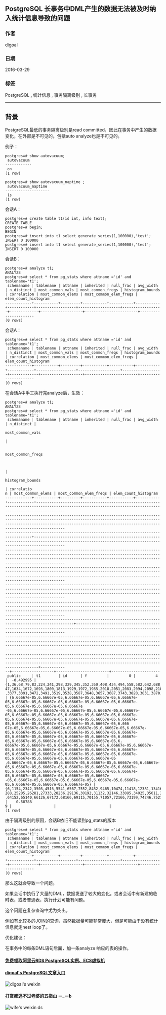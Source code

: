 ## PostgreSQL 长事务中DML产生的数据无法被及时纳入统计信息导致的问题   
                                                                   
### 作者                                                                   
digoal                                                                   
                                                                   
### 日期                                                                   
2016-03-29                                                                 
                                                                   
### 标签                                                                   
PostgreSQL , 统计信息 , 事务隔离级别 , 长事务    
                                                                   
----                                                                   
                                                                   
## 背景             
PostgreSQL最低的事务隔离级别是read committed，因此在事务中产生的数据变化，在外部是不可见的，包括auto analyze也是不可见的。  
  
例子：  
  
```  
postgres=# show autovacuum;  
 autovacuum   
------------  
 on  
(1 row)  
  
postgres=# show autovacuum_naptime ;  
 autovacuum_naptime   
--------------------  
 1s  
(1 row)  
```  
  
会话A：  
  
```  
postgres=# create table t1(id int, info text);  
CREATE TABLE  
postgres=# begin;  
BEGIN  
postgres=# insert into t1 select generate_series(1,100000),'test';  
INSERT 0 100000  
postgres=# insert into t1 select generate_series(1,100000),'test';  
INSERT 0 100000  
```  
  
会话B：  
  
```  
postgres=# analyze t1;  
ANALYZE  
postgres=# select * from pg_stats where attname ='id' and tablename='t1';  
 schemaname | tablename | attname | inherited | null_frac | avg_width | n_distinct | most_common_vals | most_common_freqs | histogram_bounds | correlation | most_common_elems | most_common_elem_freqs | elem_count_histogram   
------------+-----------+---------+-----------+-----------+-----------+------------+------------------+-------------------+------------------+-------------+-------------------+------------------------+----------------------  
(0 rows)  
```  
  
会话A：  
  
```  
postgres=# select * from pg_stats where attname ='id' and tablename='t1';  
 schemaname | tablename | attname | inherited | null_frac | avg_width | n_distinct | most_common_vals | most_common_freqs | histogram_bounds | correlation | most_common_elems | most_common_elem_freqs | elem_count_histogram   
------------+-----------+---------+-----------+-----------+-----------+------------+------------------+-------------------+------------------+-------------+-------------------+------------------------+----------------------  
(0 rows)  
```  
  
在会话A中手工执行完analyze后，生效：  
  
```  
postgres=# analyze t1;  
ANALYZE  
postgres=# select * from pg_stats where attname ='id' and tablename='t1';  
 schemaname | tablename | attname | inherited | null_frac | avg_width | n_distinct |                                                                                                                                                           
                                                                           most_common_vals                                                                                                                                                    
                                                                                  |                                                                                                                                                            
  
                                                                                                                                                                                                          most_common_freqs                    
  
  
                                                                                                     |                                                                                                                                         
                                                                                                                                                           histogram_bounds                                                                    
                                                                                                                                                                                                                                 | correlatio  
n | most_common_elems | most_common_elem_freqs | elem_count_histogram   
------------+-----------+---------+-----------+-----------+-----------+------------+---------------------------------------------------------------------------------------------------------------------------------------------------------  
---------------------------------------------------------------------------------------------------------------------------------------------------------------------------------------------------------------------------------------------  
----------------------------------------------------------------------------------+----------------------------------------------------------------------------------------------------------------------------------------------------------  
---------------------------------------------------------------------------------------------------------------------------------------------------------------------------------------------------------------------------------------------  
---------------------------------------------------------------------------------------------------------------------------------------------------------------------------------------------------------------------------------------------  
---------------------------------------------------------------------------------------------------------------------------------------------------------------------------------------------------------------------------------------------  
---------------------------------------------------------------------------------------------------------------------------------------------------------------------------------------------------------------------------------------------  
-----------------------------------------------------------------------------------------------------+---------------------------------------------------------------------------------------------------------------------------------------  
---------------------------------------------------------------------------------------------------------------------------------------------------------------------------------------------------------------------------------------------  
---------------------------------------------------------------------------------------------------------------------------------------------------------------------------------------------------------------------------------+-----------  
--+-------------------+------------------------+----------------------  
 public     | t1        | id      | f         |         0 |         4 |  -0.492995 | {1,36,68,79,83,224,241,298,329,345,352,360,408,434,494,558,582,642,688,711,839,865,913,966,975,1078,1164,1297,1315,1323,1338,1357,1376,1515,1516,1545,15  
47,1634,1672,1693,1800,1813,1929,1972,1985,2018,2051,2083,2094,2098,2106,2144,2152,2158,2163,2165,2170,2185,2188,2197,2220,2257,2312,2348,2422,2470,2580,2592,2594,2633,2655,2741,2782,2821,2950,2971,3097,3119,3138,3141,3181,3198,3252,3371  
,3377,3391,3472,3491,3519,3538,3587,3648,3657,3687,3743,3820,3831,3870,3939,3943} | {6.66667e-05,6.66667e-05,6.66667e-05,6.66667e-05,6.66667e-05,6.66667e-05,6.66667e-05,6.66667e-05,6.66667e-05,6.66667e-05,6.66667e-05,6.66667e-05,6.66667e  
-05,6.66667e-05,6.66667e-05,6.66667e-05,6.66667e-05,6.66667e-05,6.66667e-05,6.66667e-05,6.66667e-05,6.66667e-05,6.66667e-05,6.66667e-05,6.66667e-05,6.66667e-05,6.66667e-05,6.66667e-05,6.66667e-05,6.66667e-05,6.66667e-05,6.66667e-05,6.666  
67e-05,6.66667e-05,6.66667e-05,6.66667e-05,6.66667e-05,6.66667e-05,6.66667e-05,6.66667e-05,6.66667e-05,6.66667e-05,6.66667e-05,6.66667e-05,6.66667e-05,6.66667e-05,6.66667e-05,6.66667e-05,6.66667e-05,6.66667e-05,6.66667e-05,6.66667e-05,6.  
66667e-05,6.66667e-05,6.66667e-05,6.66667e-05,6.66667e-05,6.66667e-05,6.66667e-05,6.66667e-05,6.66667e-05,6.66667e-05,6.66667e-05,6.66667e-05,6.66667e-05,6.66667e-05,6.66667e-05,6.66667e-05,6.66667e-05,6.66667e-05,6.66667e-05,6.66667e-05  
,6.66667e-05,6.66667e-05,6.66667e-05,6.66667e-05,6.66667e-05,6.66667e-05,6.66667e-05,6.66667e-05,6.66667e-05,6.66667e-05,6.66667e-05,6.66667e-05,6.66667e-05,6.66667e-05,6.66667e-05,6.66667e-05,6.66667e-05,6.66667e-05,6.66667e-05,6.66667e  
-05,6.66667e-05,6.66667e-05,6.66667e-05,6.66667e-05,6.66667e-05,6.66667e-05,6.66667e-05,6.66667e-05} | {6,1154,2342,3503,4516,5541,6567,7552,8482,9465,10474,11418,12381,13416,14407,15338,16328,17294,18265,19271,20219,21230,22222,23282,24  
288,25285,26281,27333,28236,29136,30192,31132,32146,33085,34025,35011,36055,37109,38117,39137,40083,41082,42078,43029,44059,45056,46063,47140,48122,49216,50318,51339,52291,53286,54276,55311,56445,57435,58328,59193,60234,61110,62099,63128  
,64152,65140,66126,67172,68166,69115,70155,71057,72166,73199,74246,75218,76172,77205,78274,79284,80261,81186,82187,83093,84065,85087,86065,87065,87993,89044,89990,91032,91986,93040,94077,95122,96070,96990,98051,99020,100000} |    0.50788  
9 |                   |                        |   
(1 row)  
```  
  
由于隔离级别的原因，会话B依旧不能读到pg_stats的版本  
  
```  
postgres=# select * from pg_stats where attname ='id' and tablename='t1';  
 schemaname | tablename | attname | inherited | null_frac | avg_width | n_distinct | most_common_vals | most_common_freqs | histogram_bounds | correlation | most_common_elems | most_common_elem_freqs | elem_count_histogram   
------------+-----------+---------+-----------+-----------+-----------+------------+------------------+-------------------+------------------+-------------+-------------------+------------------------+----------------------  
(0 rows)  
```  
  
那么这就会导致一个问题。  
  
如果会话中执行了大量的DML，数据发送了较大的变化。或者会话中有新建的临时表，或者普通表，执行计划可能有问题。  
  
这个问题在复杂查询中尤为突出。  
  
例如有比较多的JOIN的查询，虽然数据量可能非常庞大，但是可能由于没有统计信息就走nest loop了。  
  
优化建议：  
  
在事务中的每条DML语句后面，加一条analyze 响应的表的操作。  
  
  
  
  
  
  
  
  
  
  
  
  
  
#### [免费领取阿里云RDS PostgreSQL实例、ECS虚拟机](https://free.aliyun.com/ "57258f76c37864c6e6d23383d05714ea")
  
  
#### [digoal's PostgreSQL文章入口](https://github.com/digoal/blog/blob/master/README.md "22709685feb7cab07d30f30387f0a9ae")
  
  
![digoal's weixin](../pic/digoal_weixin.jpg "f7ad92eeba24523fd47a6e1a0e691b59")
  
  
  
  
  
  
#### 打赏都逃不过老婆的五指山 －_－b  
![wife's weixin ds](../pic/wife_weixin_ds.jpg "acd5cce1a143ef1d6931b1956457bc9f")
  
